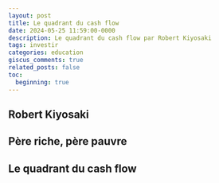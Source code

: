 ```yaml
---
layout: post
title: Le quadrant du cash flow
date: 2024-05-25 11:59:00-0000
description: Le quadrant du cash flow par Robert Kiyosaki
tags: investir
categories: education
giscus_comments: true
related_posts: false
toc:
  beginning: true
---
```


## Robert Kiyosaki

## Père riche, père pauvre

## Le quadrant du cash flow




